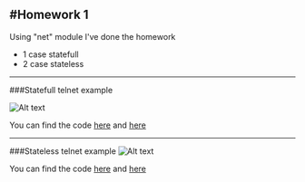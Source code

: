 #Homework 1
--------------------

Using "net" module I've done the homework
- 1 case statefull
- 2 case stateless

-------------------------
###Statefull telnet example

![Alt text](http://i.imgur.com/U0BFGGm.png)

You can find the code  [here](https://github.com/xserjjx/cvut-labs/blob/master/web2.0/hw2/src/net_1.js) and [here](https://github.com/xserjjx/cvut-labs/blob/master/web2.0/hw2/src/logic_1.js)

----------------
###Stateless telnet example
![Alt text](http://i.imgur.com/rtjPO1R.png)

You can find the code  [here](https://github.com/xserjjx/cvut-labs/blob/master/web2.0/hw2/src/net_2.js) and [here](https://github.com/xserjjx/cvut-labs/blob/master/web2.0/hw2/src/logic_2.js)
